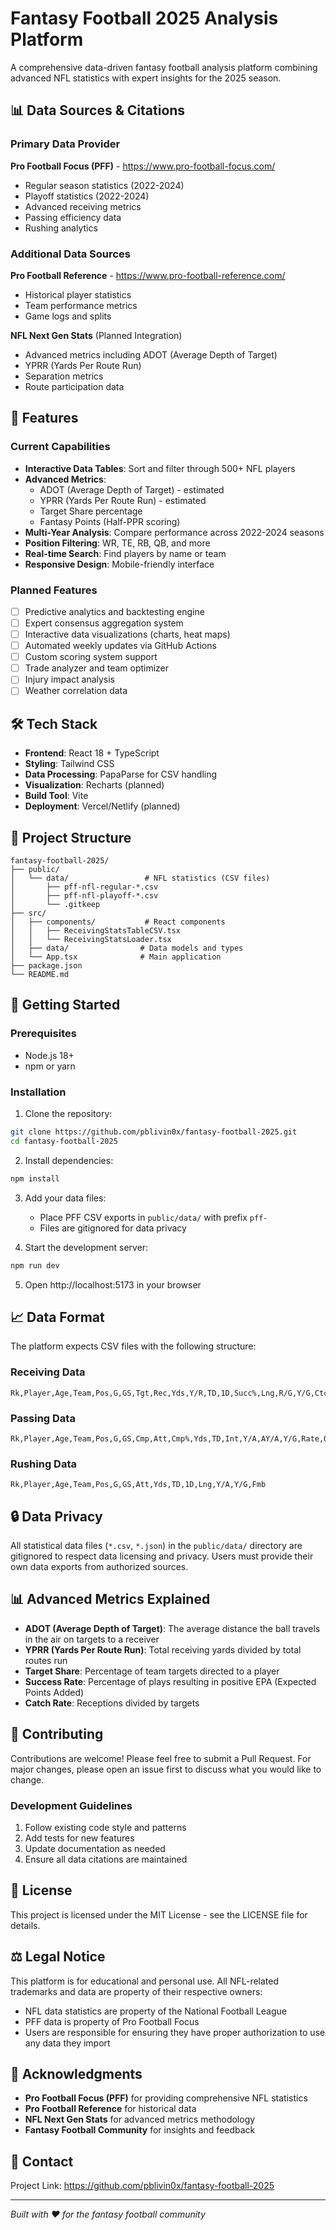 # Fantasy Football 2025 Analysis Platform

A comprehensive data-driven fantasy football analysis platform combining advanced NFL statistics with expert insights for the 2025 season.

## 📊 Data Sources & Citations

### Primary Data Provider
**Pro Football Focus (PFF)** - https://www.pro-football-focus.com/
- Regular season statistics (2022-2024)
- Playoff statistics (2022-2024)  
- Advanced receiving metrics
- Passing efficiency data
- Rushing analytics

### Additional Data Sources
**Pro Football Reference** - https://www.pro-football-reference.com/
- Historical player statistics
- Team performance metrics
- Game logs and splits

**NFL Next Gen Stats** (Planned Integration)
- Advanced metrics including ADOT (Average Depth of Target)
- YPRR (Yards Per Route Run)
- Separation metrics
- Route participation data

## 🚀 Features

### Current Capabilities
- **Interactive Data Tables**: Sort and filter through 500+ NFL players
- **Advanced Metrics**: 
  - ADOT (Average Depth of Target) - estimated
  - YPRR (Yards Per Route Run) - estimated
  - Target Share percentage
  - Fantasy Points (Half-PPR scoring)
- **Multi-Year Analysis**: Compare performance across 2022-2024 seasons
- **Position Filtering**: WR, TE, RB, QB, and more
- **Real-time Search**: Find players by name or team
- **Responsive Design**: Mobile-friendly interface

### Planned Features
- [ ] Predictive analytics and backtesting engine
- [ ] Expert consensus aggregation system
- [ ] Interactive data visualizations (charts, heat maps)
- [ ] Automated weekly updates via GitHub Actions
- [ ] Custom scoring system support
- [ ] Trade analyzer and team optimizer
- [ ] Injury impact analysis
- [ ] Weather correlation data

## 🛠️ Tech Stack

- **Frontend**: React 18 + TypeScript
- **Styling**: Tailwind CSS
- **Data Processing**: PapaParse for CSV handling
- **Visualization**: Recharts (planned)
- **Build Tool**: Vite
- **Deployment**: Vercel/Netlify (planned)

## 📁 Project Structure

```
fantasy-football-2025/
├── public/
│   └── data/                 # NFL statistics (CSV files)
│       ├── pff-nfl-regular-*.csv
│       ├── pff-nfl-playoff-*.csv
│       └── .gitkeep
├── src/
│   ├── components/           # React components
│   │   ├── ReceivingStatsTableCSV.tsx
│   │   └── ReceivingStatsLoader.tsx
│   ├── data/                # Data models and types
│   └── App.tsx              # Main application
├── package.json
└── README.md
```

## 🚦 Getting Started

### Prerequisites
- Node.js 18+ 
- npm or yarn

### Installation

1. Clone the repository:
```bash
git clone https://github.com/pblivin0x/fantasy-football-2025.git
cd fantasy-football-2025
```

2. Install dependencies:
```bash
npm install
```

3. Add your data files:
   - Place PFF CSV exports in `public/data/` with prefix `pff-`
   - Files are gitignored for data privacy

4. Start the development server:
```bash
npm run dev
```

5. Open http://localhost:5173 in your browser

## 📈 Data Format

The platform expects CSV files with the following structure:

### Receiving Data
```csv
Rk,Player,Age,Team,Pos,G,GS,Tgt,Rec,Yds,Y/R,TD,1D,Succ%,Lng,R/G,Y/G,Ctch%,Y/Tgt,Fmb,Awards,PlayerID
```

### Passing Data
```csv
Rk,Player,Age,Team,Pos,G,GS,Cmp,Att,Cmp%,Yds,TD,Int,Y/A,AY/A,Y/G,Rate,QBR,Sk,Yds,Sk%,NY/A,ANY/A,4QC,GWD
```

### Rushing Data
```csv
Rk,Player,Age,Team,Pos,G,GS,Att,Yds,TD,1D,Lng,Y/A,Y/G,Fmb
```

## 🔒 Data Privacy

All statistical data files (`*.csv`, `*.json`) in the `public/data/` directory are gitignored to respect data licensing and privacy. Users must provide their own data exports from authorized sources.

## 📊 Advanced Metrics Explained

- **ADOT (Average Depth of Target)**: The average distance the ball travels in the air on targets to a receiver
- **YPRR (Yards Per Route Run)**: Total receiving yards divided by total routes run
- **Target Share**: Percentage of team targets directed to a player
- **Success Rate**: Percentage of plays resulting in positive EPA (Expected Points Added)
- **Catch Rate**: Receptions divided by targets

## 🤝 Contributing

Contributions are welcome! Please feel free to submit a Pull Request. For major changes, please open an issue first to discuss what you would like to change.

### Development Guidelines
1. Follow existing code style and patterns
2. Add tests for new features
3. Update documentation as needed
4. Ensure all data citations are maintained

## 📜 License

This project is licensed under the MIT License - see the LICENSE file for details.

## ⚖️ Legal Notice

This platform is for educational and personal use. All NFL-related trademarks and data are property of their respective owners:
- NFL data statistics are property of the National Football League
- PFF data is property of Pro Football Focus
- Users are responsible for ensuring they have proper authorization to use any data they import

## 🙏 Acknowledgments

- **Pro Football Focus (PFF)** for providing comprehensive NFL statistics
- **Pro Football Reference** for historical data
- **NFL Next Gen Stats** for advanced metrics methodology
- **Fantasy Football Community** for insights and feedback

## 📧 Contact

Project Link: https://github.com/pblivin0x/fantasy-football-2025

---

*Built with ❤️ for the fantasy football community*